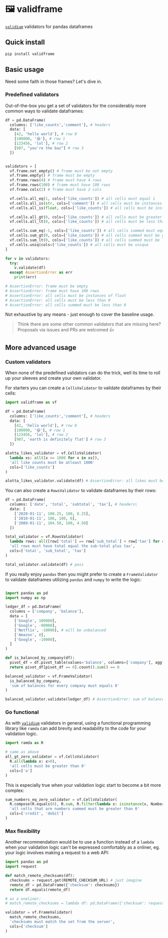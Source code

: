 # 🖼 validframe
[`validium`](https://github.com/json2d/validium) validators for pandas dataframes

## Quick install
```bash
pip install validframe
```

## Basic usage

Need some faith in those frames? Let's dive in.

### Predefined validators

Out-of-the-box you get a set of validators for the considerably more common ways to validate dataframes:

```py
df = pd.DataFrame(
  columns: ['like_counts','comment'], # headers
  data: [
    [42, 'hello world'], # row 0
    [100000, '😆'], # row 1
    [123456, 'lol'], # row 2
    [987, "you're the baz"] # row 3
  ])


validators = [
  vf.frame.not_empty() # frame must be not empty
  vf.frame.empty() # frame must be empty
  vf.frame.rows(4) # frame must have 4 rows
  vf.frame.rows(100) # frame must have 100 rows
  vf.frame.cols(2) # frame must have 2 cols

  vf.cells.all_eq(1, cols=['like_counts']) # all cells must equal 1
  vf.cells.all_is(str, cols=['comment']) # all cells must be instances of str
  vf.cells.all_is(float, cols=['like_counts']) # all cells must be instances of float

  vf.cells.all_gt(0, cols=['like_counts']) # all cells must be greater than 0
  vf.cells.all_lt(0, cols=['like_counts']) # all cells must be less than 0

  vf.cells.sum_eq(-1, cols=['like_counts']) # all cells summed must equal -1
  vf.cells.sum_gt(0, cols=['like_counts']) # all cells summed must be greater than 0
  vf.cells.sum_lt(0, cols=['like_counts']) # all cells summed must be less than 0
  vf.cells.uniq(cols=['like_counts']) # all cells must be unique
]

for v in validators:
  try:
    v.validate(df)
  except AssertionError as err
    print(err)

# AssertionError: frame must be empty
# AssertionError: frame must have 100 rows
# AssertionError: all cells must be instances of float
# AssertionError: all cells must be less than 0
# AssertionError: all cells summed must be less than 0

```

Not exhaustive by any means - just enough to cover the baseline usage.

> Think there are some other common validators that are missing here? Proposals via issues and PRs are welcomed 👍

## More advanced usage

### Custom validators

When none of the predefined validators can do the trick, well its time to roll up your sleeves and create your own validator.

For starters you can create a `CellsValidator` to validate dataframes by their cells:

```py
import validframe as vf

df = pd.DataFrame(
  columns: ['like_counts','comment'], # headers
  data: [
    [42, 'hello world'], # row 0
    [100000, '😆'], # row 1
    [123456, 'lol'], # row 2
    [987, 'earth is definitely flat'] # row 3
  ])

alotta_likes_validator = vf.CellsValidator(
  lambda xs: all([x >= 1000 for x in xs]),
  'all like counts must be atleast 1000'
  cols=['like_counts']
)

alotta_likes_validator.validate(df) # AssertionError: all likes must be atleast 1000

```

You can also create a `RowsValidator` to validate dataframes by their rows:

```py
df = pd.DataFrame(
  columns: ['date', 'total', 'subtotal', 'tax'], # headers\
  data: [
    ['2020-01-11', 108.25, 100, 8.25], 
    ['2010-01-11', 106, 100, 6], 
    ['2009-01-11', 104.50, 100, 4.50] 
  ])

total_validator = vf.RowsValidator(
  lambda rows: all([row['total'] == row['sub_total'] + row['tax'] for row in rows]),
  'all rows must have total equal the sub-total plus tax',
  cols=['total', 'sub_total', 'tax']
)

total_validator.validate(df) # pass
```

If you really enjoy `pandas` then you might prefer to create a `FrameValidator` to validate dataframes utilizing `pandas` and `numpy` to write the logic:

```py

import pandas as pd
import numpy as np

ledger_df = pd.DataFrame(
  columns = ['company', 'balance'],
  data = [
    ['Google', 100000], 
    ['Google', -90000], 
    ['Netflix', -10000], # will be unbalanced
    ['Amazon', 0], 
    ['Google', -10000], 
  ]
)

def is_balanced_by_company(df):
  pivot_df = df.pivot_table(values='balance', columns=['company'], aggfunc=np.sum)
  return pivot_df[pivot_df == 0].count().sum() == 0

balanced_validator = vf.FrameValidator(
  is_balanced_by_company,
  'sum of balances for every company must equals 0'
)

balanced_validator.validate(ledger_df) # AssertionError: sum of balances for every company must equals 0

```

### Go functional

As with [`validium`](https://github.com/json2d/validium) validators in general, using a functional programming library like `ramda` can add brevity and readability to the code for your validation logic.

```py
import ramda as R

# same as above
all_gt_zero_validator = vf.CellsValidator(
  R.all(lambda x: x>0),
  'all cells must be greater than 0'
  cols=['a']
)
```

This is especially true when your validation logic start to become a bit more complex:

```py
sum_numbers_eq_zero_validator = vf.CellsValidator(
  R.compose(R.equals(0), R.sum, R.filter(lambda x: isinstance(x, Number)),
  'all cells that are numbers summed must be greater than 0'
  cols=['credit', 'debit']
)
```

### Max flexibility

Another recommendation would be to use a function instead of a `lambda` when your validation logic can't be expressed comfortably as a onliner, eg. your logic involves making a request to a web API:

```py
import pandas as pd
import request

def match_remote_checksums(df):
  checksums = request.get(REMOTE_CHECKSUM_URL) # just imagine
  remote_df = pd.DataFrame({'checksum': checksums})
  return df.equals(remote_df)

# as a oneliner:
# match_remote_checksums = lambda df: pd.DataFrame({'checksum': request.get(REMOTE_CHECKSUM_URL)}).equals(df)

validator = vf.FrameValidator(
  match_remote_checksums, 
  'checksums must match the set from the server', 
  cols=['checksum']
)
```

